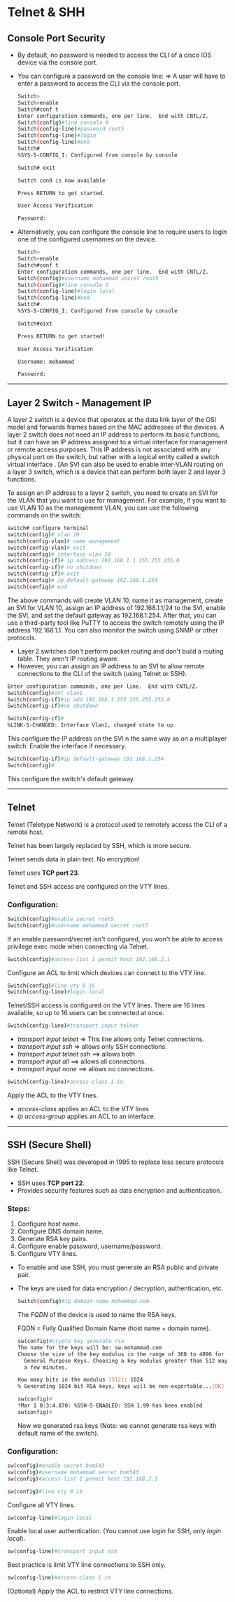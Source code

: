 # Telnet & SHH

## Console Port Security

- By default, no password is needed to access the CLI of a cisco IOS device via the console port.

- You can configure a password on the console line:
  => A user will have to enter a password to access the CLI via the console port.

  ```sh
  Switch>
  Switch>enable
  Switch#conf t
  Enter configuration commands, one per line.  End with CNTL/Z.
  Switch(config)#line console 0
  Switch(config-line)#password root5
  Switch(config-line)#login
  Switch(config-line)#end
  Switch#
  %SYS-5-CONFIG_I: Configured from console by console
  
  Switch# exit
  
  Switch con0 is now available
  
  Press RETURN to get started.
  
  User Access Verification
  
  Password: 
  ```

- Alternatively, you can configure the console line to require users to login one of the configured usernames on the device.
  ```sh
  Switch>
  Switch>enable
  Switch#conf t
  Enter configuration commands, one per line.  End with CNTL/Z.
  Switch(config)#username mohammad secret root5
  Switch(config)#line console 0
  Switch(config-line)#login local
  Switch(config-line)#end
  Switch#
  %SYS-5-CONFIG_I: Configured from console by console
  
  Switch#eixt
  
  Press RETURN to get started!
  
  User Access Verification
  
  Username: mohammad
  
  Password: 
  ```

---

## Layer 2 Switch - Management IP

A layer 2 switch is a device that operates at the data link layer of the OSI model and forwards frames based on the MAC addresses of the devices. A layer 2 switch does not need an IP address to perform its basic functions, but it can have an IP address assigned to a virtual interface for management or remote access purposes. This IP address is not associated with any physical port on the switch, but rather with a logical entity called a switch virtual interface . [An SVI can also be used to enable inter-VLAN routing on a layer 3 switch, which is a device that can perform both layer 2 and layer 3 functions.

To assign an IP address to a layer 2 switch, you need to create an SVI for the VLAN that you want to use for management. For example, if you want to use VLAN 10 as the management VLAN, you can use the following commands on the switch:

```sh
switch# configure terminal
switch(config)# vlan 10
switch(config-vlan)# name management
switch(config-vlan)# exit
switch(config)# interface vlan 10
switch(config-if)# ip address 192.168.1.1 255.255.255.0
switch(config-if)# no shutdown
switch(config-if)# exit
switch(config)# ip default-gateway 192.168.1.254
switch(config)# end
```

The above commands will create VLAN 10, name it as management, create an SVI for VLAN 10, assign an IP address of 192.168.1.1/24 to the SVI, enable the SVI, and set the default gateway as 192.168.1.254. After that, you can use a third-party tool like PuTTY to access the switch remotely using the IP address 192.168.1.1. You can also monitor the switch using SNMP or other protocols.



- Layer 2 switches don't perform packet routing and don't build a routing table. They aren't IP routing aware.
- However, you can assign an IP address to an SVI to allow remote connections to the CLI of the switch (using Telnet or SSH).

```sh
Enter configuration commands, one per line.  End with CNTL/Z.
Switch(config)#int vlan1
Switch(config-if)#ip add 192.168.1.253 255.255.255.0
Switch(config-if)#no shutdown

Switch(config-if)#
%LINK-5-CHANGED: Interface Vlan1, changed state to up
```

This configure the IP address on the SVI n the same way as on a multiplayer switch. Enable the interface if necessary.

```sh
Switch(config-if)#ip default-gateway 192.168.1.254
Switch(config)#
```

This configure the switch's default gateway.

---

## Telnet 

Telnet (Teletype Network) is a protocol used to remotely access the CLI of a remote host.

Telnet has been largely replaced by SSH, which is more secure.

Telnet sends data in plain text. No encryption!

Telnet uses **TCP port 23**.

Telnet and SSH access are configured on the VTY lines.

### Configuration:

```sh
Switch(config)#enable secret root5
Switch(config)#username mohammad secret root5
```

If an enable password/secret isn't configured, you won't be able to access privilege exec mode when connecting via Telnet.

```sh
Switch(config)#access-list 1 permit host 192.168.2.1
```

Configure an ACL to limit which devices can connect to the VTY line.

```sh
Switch(config)#line vty 0 15
Switch(config-line)#login local
```

Telnet/SSH access is configured on the VTY lines. There are 16 lines available, so up to 16 users can be connected at once.

```sh
Switch(config-line)#transport input telnet
```

- *transport input telnet*  => This line allows only Telnet connections.
- *transport input ssh*  =>  allows only SSH connections.
- *transport input telnet ssh*  ==> allows both
- *transport input all*  ==> allows all connections.
- *transport input none*  ==>  allows no connections.

```sh
Switch(config-line)#access-class 1 in 
```

Apply the ACL to the VTY lines. 

- *access-class* applies an ACL to the VTY lines
- *ip access-group* applies an ACL to an interface.

---

## SSH (Secure Shell)

SSH (Secure Shell) was developed in 1995 to replace less secure protocols like Telnet.

- SSH uses **TCP port 22**.
- Provides security features such as data encryption and authentication.

### Steps:

1. Configure host name.
2. Configure DNS domain name.
3. Generate RSA key pairs.
4. Configure enable password, username/password.
5. Configure VTY lines.

- To enable and use SSH, you must generate an RSA public and private pair.

- The keys are used for data encryption / decryption, authentication, etc.
  ```sh
  Switch(config)#ip domain-name mohammad.com
  ```

  The *FQDN* of the device is used to name the RSA keys.

  FQDN = Fully Qualified Domain Name (host name + domain name).

  ```sh
  sw(config)#crypto key generate rsa
  The name for the keys will be: sw.mohammad.com
  Choose the size of the key modulus in the range of 360 to 4096 for your
    General Purpose Keys. Choosing a key modulus greater than 512 may take
    a few minutes.
  
  How many bits in the modulus [512]: 1024
  % Generating 1024 bit RSA keys, keys will be non-exportable...[OK]
  
  sw(config)#
  *Mar 1 0:3:4.870: %SSH-5-ENABLED: SSH 1.99 has been enabled
  sw(config)#
  ```

  Now we generated rsa keys (Note: we cannot generate rsa keys with default name of the switch).

### Configuration:

```sh
sw(config)#enable secret bnm543
sw(config)#username mohammad secret bnm543
sw(config)#access-list 1 permit host 192.168.2.1
```

```sh
sw(config)#line vty 0 15
```

Configure all VTY lines.

```sh
sw(config-line)#login local
```

Enable local user authentication. (You cannot use *login* for SSH, only *login local*).

```sh
sw(config-line)#transport input ssh
```

Best practice is limit VTY line connections to SSH only.

```sh
sw(config-line)#access-class 1 in
```

(Optional) Apply the ACL to restrict VTY line connections.